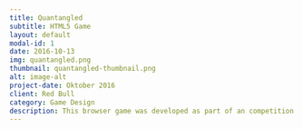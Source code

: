 ```yaml
---
title: Quantangled
subtitle: HTML5 Game
layout: default
modal-id: 1
date: 2016-10-13
img: quantangled.png
thumbnail: quantangled-thumbnail.png
alt: image-alt
project-date: Oktober 2016
client: Red Bull
category: Game Design
description: This browser game was developed as part of an competition for the lecture <i>Exploratives Design</i> and was selected for Red Bull's <i>Mind Gamers</i> platform. It was implementd with the HTML5 game framework <b>Phaser</b>. </br></br>“Quantangled” is a tribute to a quantum phenomenon called entanglement. First discovered by Einstein, Podolsky and Rosen in 1935 this “spooky action at a distance” still is one of the biggest mysteries in quantum mechanics and amazes the minds of physicists around the world. We took this entanglement and tried to craft it into a challenging game concept.<br><br>“Quantangled” is a top-down maze puzzle, where you control two to four different particles at the same time. The clou is that inactive particles can go through walls, while the active ones collide with it. To solve the levels you have to make the switches at the right time and the right position. <br><br>The topic of last semester’s explorative design lecture at TU Wien was all about games. We started with a card game, followed by a board game, two puzzle computer games and a social game. The prototype for the quantum puzzle game was created in collaboration with quantum physicists from the University of Vienna. Based on that prototype we reimplemented the mechanics in HTML5 and added more levels. It is designed to be a plausible puzzle for casual gamers but it is also a tough challenge for sophisticated mind gamers if they try to finish all levels with the minimum amount of switches.<br><br><a href="http://www.redbullmindgamers.com/game/19">Play the game</a><br><br><b>Team Schrödingers Matratze</b><br><a href="mailto:benjaminhoeller@gmx.at">Benajmin Höller</a><br><a href="mailto:birgit.chmelar@live.de">Birgit Chmelar</a><br><a href="http://david.schnitzhofer.at/">David Schnitzhofer</a>
---
```

